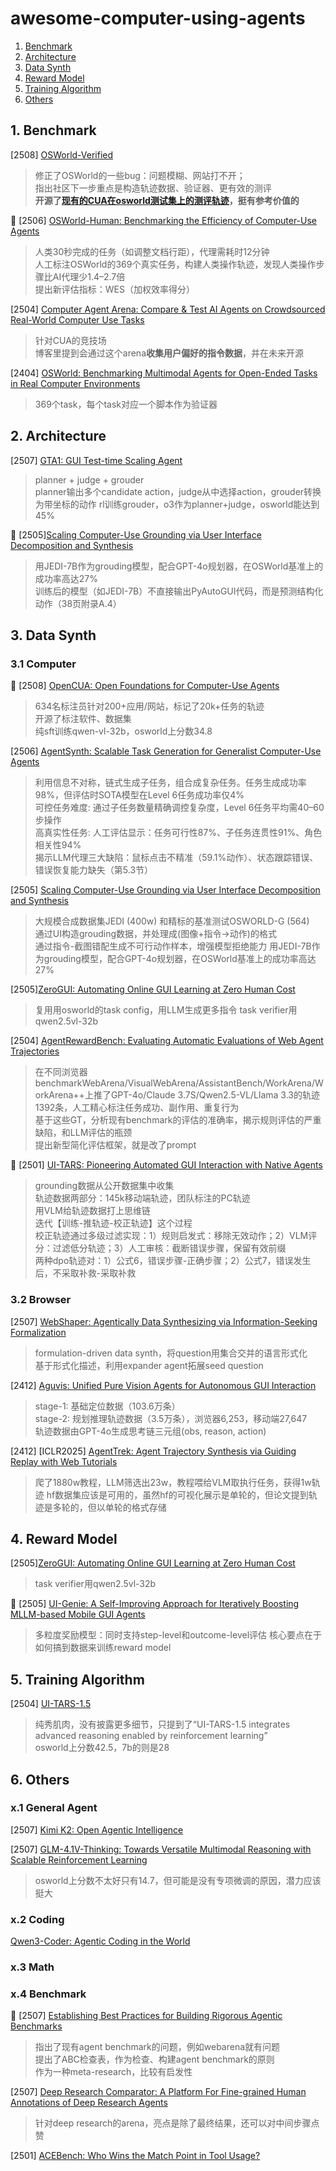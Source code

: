 # awesome-computer-using-agents

1. [Benchmark](#1-benchmark)
2. [Architecture](#2-architecture)
3. [Data Synth](#3-data-synth)
4. [Reward Model](#4-reward-model)
5. [Training Algorithm](#5-training-algorithm)
6. [Others](#6-others)

## 1. Benchmark
[2508] [OSWorld-Verified](https://xlang.ai/blog/osworld-verified)
> 修正了OSWorld的一些bug：问题模糊、网站打不开；  
> 指出社区下一步重点是构造轨迹数据、验证器、更有效的测评  
> **开源了[现有的CUA在osworld测试集上的测评轨迹](https://huggingface.co/datasets/xlangai/ubuntu_osworld_verified_trajs)，挺有参考价值的**

🌟 [2506] [OSWorld-Human: Benchmarking the Efficiency of Computer-Use Agents](https://arxiv.org/pdf/2506.16042)
> 人类30秒完成的任务（如调整文档行距），代理需耗时12分钟  
> 人工标注OSWorld的369个真实任务，构建人类操作轨迹，发现人类操作步骤比AI代理少1.4–2.7倍  
> 提出新评估指标：WES（加权效率得分）

[2504] [Computer Agent Arena: Compare & Test AI Agents on Crowdsourced Real-World Computer Use Tasks](https://arena.xlang.ai)
> 针对CUA的竞技场  
> 博客里提到会通过这个arena**收集用户偏好的指令数据**，并在未来开源

[2404] [OSWorld: Benchmarking Multimodal Agents for Open-Ended Tasks in Real Computer Environments](https://os-world.github.io)
> 369个task，每个task对应一个脚本作为验证器 

## 2. Architecture
[2507] [GTA1: GUI Test-time Scaling Agent](https://arxiv.org/pdf/2507.05791)
> planner + judge + grouder  
> planner输出多个candidate action，judge从中选择action，grouder转换为带坐标的动作
> rl训练grouder，o3作为planner+judge，osworld能达到45%

🌟 [2505][Scaling Computer-Use Grounding via User Interface Decomposition and Synthesis](https://osworld-grounding.github.io)
> 用JEDI-7B作为grouding模型，配合GPT-4o规划器，在OSWorld基准上的成功率高达27%  
> 训练后的模型（如JEDI-7B）​不直接输出PyAutoGUI代码，而是预测结构化动作（38页附录A.4）

## 3. Data Synth
### 3.1 Computer
🌟 [2508] [OpenCUA: Open Foundations for Computer-Use Agents](https://opencua.xlang.ai)
> 634名标注员针对200+应用/网站，标记了20k+任务的轨迹  
> 开源了标注软件、数据集  
> 纯sft训练qwen-vl-32b，osworld上分数34.8

[2506] [AgentSynth: Scalable Task Generation for Generalist Computer-Use Agents](https://arxiv.org/pdf/2506.14205)
> 利用信息不对称，链式生成子任务​，组合成复杂任务。任务生成成功率98%，但评估时SOTA模型在Level 6任务成功率仅4%​​  
> 可控任务难度: 通过子任务数量精确调控复杂度，Level 6任务平均需40–60步操作  
> ​高真实性任务: 人工评估显示：任务可行性87%​、子任务连贯性91%​、角色相关性94%​  
> 揭示LLM代理三大缺陷：鼠标点击不精准（59.1%动作）、状态跟踪错误、错误恢复能力缺失（第5.3节）

[2505] [Scaling Computer-Use Grounding via User Interface Decomposition and Synthesis](https://osworld-grounding.github.io)
> 大规模合成数据集JEDI​ (400w) 和精标的基准测试OSWORLD-G​ (564)  
> 通过UI构造grouding数据，并处理成(图像+指令→动作)的格式  
> 通过指令-截图错配生成不可行动作样本，增强模型拒绝能力
> 用JEDI-7B作为grouding模型，配合GPT-4o规划器，在OSWorld基准上的成功率高达27%

[2505][ZeroGUI: Automating Online GUI Learning at Zero Human Cost](https://arxiv.org/pdf/2505.23762)
> 复用用osworld的task config，用LLM生成更多指令
> task verifier用qwen2.5vl-32b

[2504] [AgentRewardBench: Evaluating Automatic Evaluations of Web Agent Trajectories](https://arxiv.org/abs/2504.08942)
> 在不同浏览器benchmarkWebArena/VisualWebArena/AssistantBench/WorkArena/WorkArena++上推了GPT-4o/Claude 3.7S/Qwen2.5-VL/Llama 3.3的轨迹1392条，人工精心标注任务成功、副作用、重复行为  
> 基于这些GT，分析现有benchmark的评估的准确率，揭示规则评估的严重缺陷，和LLM评估的瓶颈  
> 提出新型简化评估框架，就是改了prompt


🌟 [2501] [UI-TARS: Pioneering Automated GUI Interaction with Native Agents](https://arxiv.org/pdf/2501.12326)
> grounding数据从公开数据集中收集  
> 轨迹数据两部分：145k移动端轨迹，团队标注的PC轨迹  
> 用VLM给轨迹数据打上思维链  
> 迭代【训练-推轨迹-校正轨迹】这个过程  
> 校正轨迹通过多级过滤实现：1）规则启发式：移除无效动作；2）VLM评分：过滤低分轨迹；3）人工审核：截断错误步骤，保留有效前缀  
> 两种dpo轨迹对：1）公式6，错误步骤-正确步骤；2）公式7，错误发生后，不采取补救-采取补救

### 3.2 Browser
[2507] [WebShaper: Agentically Data Synthesizing via
Information-Seeking Formalization](https://arxiv.org/pdf/2507.15061)
> formulation-driven data synth，将question用集合交并的语言形式化  
> 基于形式化描述，利用expander agent拓展seed question

[2412] [Aguvis: Unified Pure Vision Agents for Autonomous GUI Interaction](https://aguvis-project.github.io)
> stage-1: 基础定位数据（103.6万条）  
> stage-2: 规划推理轨迹数据（3.5万条），浏览器6,253，移动端27,647  
> 轨迹数据由GPT-4o生成思考链三元组(obs, reason, action)

[2412] [ICLR2025] [AgentTrek: Agent Trajectory Synthesis via Guiding Replay with Web Tutorials](https://agenttrek.github.io)
> 爬了1880w教程，LLM筛选出23w，教程喂给VLM取执行任务，获得1w轨迹
> hf数据集应该是可用的，虽然hf的可视化展示是单轮的，但论文提到轨迹是多轮的，但以单轮的格式存储

## 4. Reward Model
[2505][ZeroGUI: Automating Online GUI Learning at Zero Human Cost](https://arxiv.org/pdf/2505.23762)
> task verifier用qwen2.5vl-32b

🌟 [2505] [UI-Genie: A Self-Improving Approach for Iteratively Boosting MLLM-based Mobile GUI Agents](https://arxiv.org/pdf/2505.21496)
> 多粒度奖励模型​：同时支持step-level和outcome-level评估
> 核心要点在于如何搞到数据来训练reward model

## 5. Training Algorithm
[2504] [UI-TARS-1.5](https://seed-tars.com/1.5/)
> 纯秀肌肉，没有披露更多细节，只提到了“UI-TARS-1.5 integrates advanced reasoning enabled by reinforcement learning”  
> osworld上分数42.5，7b的则是28


## 6. Others
### x.1 General Agent
[2507] [Kimi K2: Open Agentic Intelligence](https://moonshotai.github.io/Kimi-K2/)

[2507] [GLM-4.1V-Thinking: Towards Versatile Multimodal Reasoning with Scalable Reinforcement Learning](https://arxiv.org/pdf/2507.01006)
> osworld上分数不太好只有14.7，但可能是没有专项微调的原因，潜力应该挺大

### x.2 Coding
[Qwen3-Coder: Agentic Coding in the World](https://qwenlm.github.io/blog/qwen3-coder/)

### x.3 Math


### x.4 Benchmark
🌟 [2507] [Establishing Best Practices for Building Rigorous
Agentic Benchmarks](https://arxiv.org/pdf/2507.02825)
> 指出了现有agent benchmark的问题，例如webarena就有问题  
> 提出了ABC检查表，作为检查、构建agent benchmark的原则  
> 作为一种meta-research，比较有启发性

[2507] [Deep Research Comparator: A Platform For Fine-grained Human Annotations of Deep Research Agents](https://arxiv.org/pdf/2507.05495)
> 针对deep research的arena，亮点是除了最终结果，还可以对中间步骤点赞

[2501] [ACEBench: Who Wins the Match Point in Tool Usage?](https://arxiv.org/pdf/2501.12851)